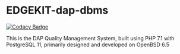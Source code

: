 # EDGEKIT-dap-dbms

[![Codacy Badge](https://api.codacy.com/project/badge/Grade/5b32acbaa2dd4c22aa85ee733921fd5d)](https://app.codacy.com/app/titomarifrancis/EDGEKIT-dap-dbms?utm_source=github.com&utm_medium=referral&utm_content=titomarifrancis/EDGEKIT-dap-dbms&utm_campaign=Badge_Grade_Dashboard)

This is the DAP Quality Management System, built using PHP 7.1 with PostgreSQL 11, primarily designed and developed on OpenBSD 6.5
